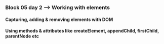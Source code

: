 ### Block 05 day 2 --> Working with elements
#### Capturing, adding & removing elements with DOM
#### Using methods & attributes like createElement, appendChild, firstChild, parentNode etc 
